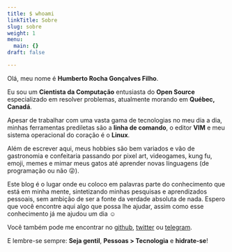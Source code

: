 ```yaml
---
title: $ whoami
linkTitle: Sobre
slug: sobre
weight: 1
menu:
  main: {}
draft: false

---
```

Olá, meu nome é **Humberto Rocha Gonçalves Filho**.

Eu sou um **Cientista da Computação** entusiasta do **Open Source** especializado em resolver problemas, atualmente morando em **Québec, Canadá**.

Apesar de trabalhar com uma vasta gama de tecnologias no meu dia a dia, minhas ferramentas prediletas são a **linha de comando**, o editor **VIM** e meu sistema operacional do coração é o **Linux**.

Além de escrever aqui, meus hobbies são bem variados e vão de gastronomia e confeitaria passando por pixel art, videogames, kung fu, emoji, memes e mimar meus gatos até aprender novas línguagens (de programação ou não 😜).

Este blog é o lugar onde eu coloco em palavras parte do conhecimento que está em minha mente, sintetizando minhas pesquisas e aprendizados pessoais, sem ambição de ser a fonte da verdade absoluta de nada. Espero que você encontre aqui algo que possa lhe ajudar, assim como esse conhecimento já me ajudou um dia ☺️

Você também pode me encontrar no [github](https://github.com/humrochagf), [twitter](https://twitter.com/humrochagf) ou [telegram](https://t.me/humrochagf).

E lembre-se sempre: **Seja gentil**, **Pessoas > Tecnologia** e **hidrate-se**!
